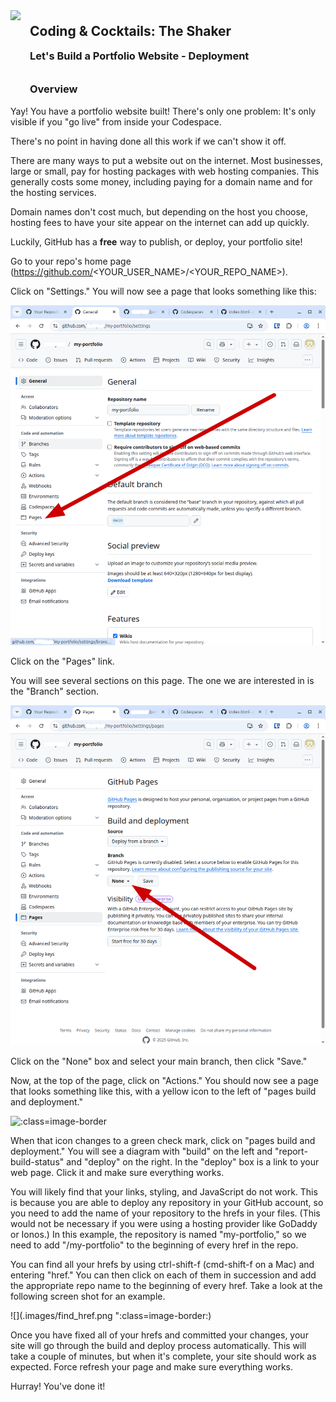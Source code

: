 <div>
    <img src="images/logo.png" style="float: left; margin: 0px 15px 15px 0px; height:125px;">
    <h2 style="display:inline-block;margin-top:1em;">Coding &amp; Cocktails: The Shaker</h2>
    <h3 style="margin-top:0;margin-bottom:2em;">Let's Build a Portfolio Website - Deployment</h3>
</div>

### Overview

Yay! You have a portfolio website built! There's only one problem:  It's only visible if you "go live" from inside your Codespace.

There's no point in having done all this work if we can't show it off.

There are many ways to put a website out on the internet. Most businesses, large or small, pay for hosting packages with web hosting companies. This generally costs some money, including paying for a domain name and for the hosting services.

Domain names don't cost much, but depending on the host you choose, hosting fees to have your site appear on the internet can add up quickly.

Luckily, GitHub has a **free** way to publish, or deploy, your portfolio site!

Go to your repo's home page (https://github.com/<YOUR_USER_NAME>/<YOUR_REPO_NAME>).

Click on "Settings." You will now see a page that looks something like this:

![](./images/settings_page.png ":class=image-border")

Click on the "Pages" link.

You will see several sections on this page. The one we are interested in is the "Branch" section.

![](./images/GitHub_Pages_setup.png ":class=image-border")

Click on the "None" box and select your main branch, then click "Save."

Now, at the top of the page, click on "Actions." You should now see a page that looks something like this, with a yellow icon to the left of "pages build and deployment."

![](.images/workflow.png ":class=image-border")

When that icon changes to a green check mark, click on "pages build and deployment." You will see a diagram with "build" on the left and "report-build-status" and "deploy" on the right. In the "deploy" box is a link to your web page. Click it and make sure everything works.

You will likely find that your links, styling, and JavaScript do not work. This is because you are able to deploy any repository in your GitHub account, so you need to add the name of your repository to the hrefs in your files. (This would not be necessary if you were using a hosting provider like GoDaddy or Ionos.) In this example, the repository is named "my-portfolio," so we need to add "/my-portfolio" to the beginning of every href in the repo.

You can find all your hrefs by using ctrl-shift-f (cmd-shift-f on a Mac) and entering "href." You can then click on each of them in succession and add the appropriate repo name to the beginning of every href. Take a look at the following screen shot for an example.

![](.images/find_href.png ":class=image-border:)

Once you have fixed all of your hrefs and committed your changes, your site will go through the build and deploy process automatically. This will take a couple of minutes, but when it's complete, your site should work as expected. Force refresh your page and make sure everything works.

Hurray! You've done it!
